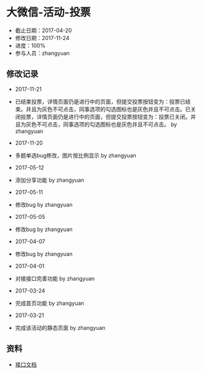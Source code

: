 # 大微信-活动-投票
- 截止日期：2017-04-20
- 修改日期：2017-11-24
- 进度：100%  
- 参与人员：zhangyuan 

## 修改记录
- 2017-11-21
* 已结束投票，详情页面仍是进行中的页面，但提交投票按钮变为：投票已结束。并且为灰色不可点击，同事选项的勾选图标也是灰色并且不可点击。已关闭投票，详情页面仍是进行中的页面，但提交投票按钮变为：投票已关闭。并且为灰色不可点击，同事选项的勾选图标也是灰色并且不可点击。 by zhangyuan

- 2017-11-20
* 多题单选bug修改，图片按比例显示 by zhangyuan

- 2017-05-12
* 添加分享功能 by zhangyuan

- 2017-05-11
* 修改bug by zhangyuan

- 2017-05-05
* 修改bug by zhangyuan

- 2017-04-07
 * 修改bug by zhangyuan

- 2017-04-01
 * 对接接口完善功能 by zhangyuan
 
- 2017-03-24
 * 完成首页功能 by zhangyuan
 
- 2017-03-21
 * 完成该活动的静态页面 by zhangyuan

## 资料
- [接口文档](http://www.doyoteam.com/chinapostwxyx/api/help.do)




